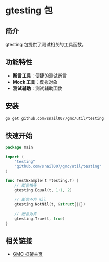 # gtesting 包

## 简介

gtesting 包提供了测试相关的工具函数。

## 功能特性

- **断言工具**：便捷的测试断言
- **Mock 工具**：模拟对象
- **测试辅助**：测试辅助函数

## 安装

```bash
go get github.com/snail007/gmc/util/testing
```

## 快速开始

```go
package main

import (
    "testing"
    "github.com/snail007/gmc/util/testing"
)

func TestExample(t *testing.T) {
    // 断言相等
    gtesting.Equal(t, 1+1, 2)
    
    // 断言不为 nil
    gtesting.NotNil(t, &struct{}{})
    
    // 断言为真
    gtesting.True(t, true)
}
```

## 相关链接

- [GMC 框架主页](https://github.com/snail007/gmc)
